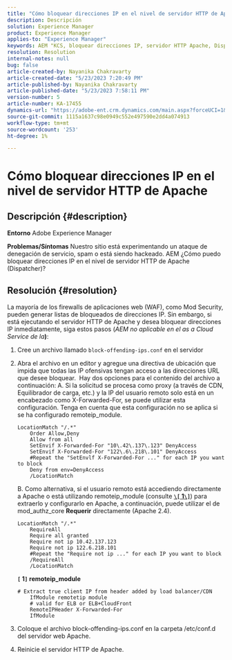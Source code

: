 ```yaml
---
title: "Cómo bloquear direcciones IP en el nivel de servidor HTTP de Apache"
description: Descripción
solution: Experience Manager
product: Experience Manager
applies-to: "Experience Manager"
keywords: AEM "KCS, bloquear direcciones IP, servidor HTTP Apache, Dispatcher"
resolution: Resolution
internal-notes: null
bug: false
article-created-by: Nayanika Chakravarty
article-created-date: "5/23/2023 7:20:49 PM"
article-published-by: Nayanika Chakravarty
article-published-date: "5/23/2023 7:58:11 PM"
version-number: 5
article-number: KA-17455
dynamics-url: "https://adobe-ent.crm.dynamics.com/main.aspx?forceUCI=1&pagetype=entityrecord&etn=knowledgearticle&id=872b4ae7-9ef9-ed11-8849-6045bd006b4b"
source-git-commit: 1115a1637c98e0949c552e497590e2dd4a074913
workflow-type: tm+mt
source-wordcount: '253'
ht-degree: 1%

---
```


# Cómo bloquear direcciones IP en el nivel de servidor HTTP de Apache

## Descripción {#description}

<b>Entorno</b>
Adobe Experience Manager


<b>Problemas/Síntomas</b>
Nuestro sitio está experimentando un ataque de denegación de servicio, spam o está siendo hackeado. AEM ¿Cómo puedo bloquear direcciones IP en el nivel de servidor HTTP de Apache (Dispatcher)?


## Resolución {#resolution}


La mayoría de los firewalls de aplicaciones web (WAF), como Mod Security, pueden generar listas de bloqueados de direcciones IP. Sin embargo, si está ejecutando el servidor HTTP de Apache y desea bloquear direcciones IP inmediatamente, siga estos pasos (*AEM no aplicable en el as a Cloud Service de la<b>*)</b>:

1. Cree un archivo llamado `block-offending-ips.conf` en el servidor
2. Abra el archivo en un editor y agregue una directiva de ubicación que impida que todas las IP ofensivas tengan acceso a las direcciones URL que desee bloquear.  Hay dos opciones para el contenido del archivo a continuación: A. Si la solicitud se procesa como proxy (a través de CDN, Equilibrador de carga, etc.) y la IP del usuario remoto solo está en un encabezado como X-Forwarded-For, se puede utilizar esta configuración. Tenga en cuenta que esta configuración no se aplica si se ha configurado remoteip_module.


   ```
   LocationMatch "/.*"
       Order Allow,Deny
       Allow from all
       SetEnvif X-Forwarded-For "10\.42\.137\.123" DenyAccess
       SetEnvif X-Forwarded-For "122\.6\.218\.101" DenyAccess
       #Repeat the "SetEnvlf X-Forwarded-For ..." for each IP you want to block
       Deny from env=DenyAccess
       /LocationMatch
   ```

   B. Como alternativa, si el usuario remoto está accediendo directamente a Apache o está utilizando remoteip_module (consulte <b>[`\[` 1`\]`](https://helpx.adobe.com/experience-manager/kb/block-ips-apache-http-server.html#remoteip_module)</b>) para extraerlo y configurarlo en Apache, a continuación, puede utilizar el de mod_authz_core <b>Requerir</b> directamente (Apache 2.4).


   ```
   LocationMatch "/.*"
       RequireAll
       Require all granted
       Require not ip 10.42.137.123
       Require not ip 122.6.218.101
       #Repeat the "Require not ip ..." for each IP you want to block
       /RequireAll
       /LocationMatch
   ```






   <b>`[` 1`]`  remoteip_module</b>


   ```
   # Extract true client IP from header added by load balancer/CDN
       IfModule remotetip module
       # valid for ELB or ELB+CloudFront
       RemoteIPHeader X-Forwarded-For
       IfModule
   ```


3. Coloque el archivo block-offending-ips.conf en la carpeta /etc/conf.d del servidor web Apache.
4. Reinicie el servidor HTTP de Apache.

